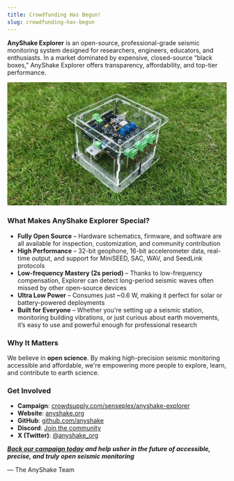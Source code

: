 ```yaml
---
title: Crowdfunding Has Begun!
slug: crowdfunding-has-begun
---
```


**AnyShake Explorer** is an open-source, professional-grade seismic monitoring system designed for researchers, engineers, educators, and enthusiasts. In a market dominated by expensive, closed-source “black boxes,” AnyShake Explorer offers transparency, affordability, and top-tier performance.

![AnyShake Explorer on Grass](img/2025-07-01-crowdfunding-has-begun/anyshake-explorer-on-grass.webp)

<!-- truncate -->

### What Makes AnyShake Explorer Special?

- **Fully Open Source** – Hardware schematics, firmware, and software are all available for inspection, customization, and community contribution
- **High Performance** – 32-bit geophone, 16-bit accelerometer data, real-time output, and support for MiniSEED, SAC, WAV, and SeedLink protocols
- **Low-frequency Mastery (2s period)** – Thanks to low-frequency compensation, Explorer can detect long-period seismic waves often missed by other open-source devices
- **Ultra Low Power** – Consumes just ~0.6 W, making it perfect for solar or battery-powered deployments
- **Built for Everyone** – Whether you're setting up a seismic station, monitoring building vibrations, or just curious about earth movements, it’s easy to use and powerful enough for professional research

### Why It Matters

We believe in **open science**. By making high-precision seismic monitoring accessible and affordable, we're empowering more people to explore, learn, and contribute to earth science.

### Get Involved

- **Campaign**: [crowdsupply.com/senseplex/anyshake-explorer](https://www.crowdsupply.com/senseplex/anyshake-explorer)
- **Website**: [anyshake.org](https://anyshake.org)
- **GitHub**: [github.com/anyshake](https://github.com/anyshake)
- **Discord**: [Join the community](https://discord.gg/PuK4Sb4Nr6)
- **X (Twitter)**: [@anyshake_org](https://x.com/anyshake_org)

_**[Back our campaign today](https://www.crowdsupply.com/senseplex/anyshake-explorer) and help usher in the future of accessible, precise, and truly open seismic monitoring**_

— The AnyShake Team
